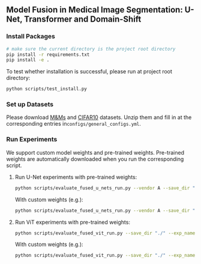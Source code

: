 ## Model Fusion in Medical Image Segmentation: U-Net, Transformer and Domain-Shift
### Install Packages
```bash
# make sure the current directory is the project root directory
pip install -r requirements.txt
pip install -e .
```
To test whether installation is successful, please run at project root directory:
```bash
python scripts/test_install.py
```
### Set up Datasets
Please download [M&Ms](https://polybox.ethz.ch/index.php/s/ZmUDpfT8EwFpzte) and [CIFAR10](https://polybox.ethz.ch/index.php/s/rl1NUo9lDQYnCbS) 
datasets. Unzip them and fill in at the corresponding entries in`configs/general_configs.yml`.

### Run Experiments
We support custom model weights and pre-trained weights. Pre-trained weights are automatically downloaded when you run
the corresponding script. 
1. Run U-Net experiments with pre-trained weights:
   ```bash
   python scripts/evaluate_fused_u_nets_run.py --vendor A --save_dir "./" --exp_name "domain_generalization" --num_retrain_epochs 1 --ensemble_step 0.7 --square_factor "1/5" --retrain_fraction 0.1
   ```
   With custom weights (e.g.):
   ```bash
   python scripts/evaluate_fused_u_nets_run.py --vendor A --save_dir "./" --exp_name "domain_generalization" --num_retrain_epochs 1 --ensemble_step 0.7 --square_factor "1/5" --retrain_fraction 0.1 --model1_path "./seg_logs/2022_11_25_18_42_15_582775/" --model2_path "./seg_logs/2022_12_11_22_07_06_449724/"
   ```
1. Run ViT experiments with pre-trained weights:
   ```bash
   python scripts/evaluate_fused_vit_run.py --save_dir "./" --exp_name "data_parallel" --num_retrain_epochs 1 --ensemble_step 0.7 --square_factor "1/5" --retrain_fraction 0.1
   ```
   With custom weights (e.g.):
   ```bash
   python scripts/evaluate_fused_vit_run.py --save_dir "./" --exp_name "data_parallel" --num_retrain_epochs 1 --ensemble_step 0.7 --square_factor "1/5" --retrain_fraction 0.1 --model1_path "./clf_logs/2022_12_13_23_55_00_073244" --model2_path "./clf_logs/2022_12_13_23_55_00_086375"
   ```
